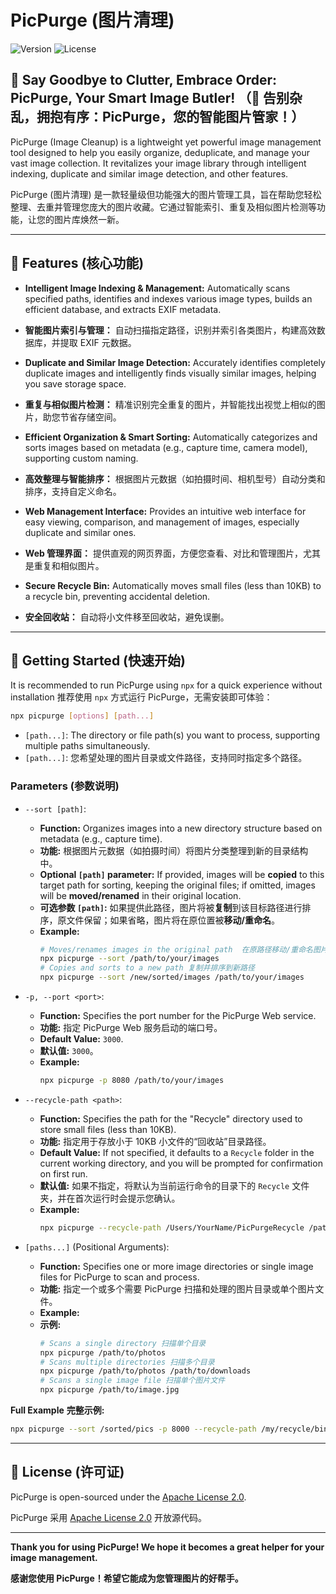 # PicPurge (图片清理)

![Version](https://img.shields.io/badge/version-0.0.6-blue.svg)
![License](https://img.shields.io/badge/license-Apache%202.0-blue.svg)

## 📸 Say Goodbye to Clutter, Embrace Order: PicPurge, Your Smart Image Butler! （📸 告别杂乱，拥抱有序：PicPurge，您的智能图片管家！）

PicPurge (Image Cleanup) is a lightweight yet powerful image management tool designed to help you easily organize, deduplicate, and manage your vast image collection. It revitalizes your image library through intelligent indexing, duplicate and similar image detection, and other features.

PicPurge (图片清理) 是一款轻量级但功能强大的图片管理工具，旨在帮助您轻松整理、去重并管理您庞大的图片收藏。它通过智能索引、重复及相似图片检测等功能，让您的图片库焕然一新。

---

## 🚀 Features (核心功能)

*   **Intelligent Image Indexing & Management:** Automatically scans specified paths, identifies and indexes various image types, builds an efficient database, and extracts EXIF metadata.
*   **智能图片索引与管理：** 自动扫描指定路径，识别并索引各类图片，构建高效数据库，并提取 EXIF 元数据。

*   **Duplicate and Similar Image Detection:** Accurately identifies completely duplicate images and intelligently finds visually similar images, helping you save storage space.
*   **重复与相似图片检测：** 精准识别完全重复的图片，并智能找出视觉上相似的图片，助您节省存储空间。

*   **Efficient Organization & Smart Sorting:** Automatically categorizes and sorts images based on metadata (e.g., capture time, camera model), supporting custom naming.
*   **高效整理与智能排序：** 根据图片元数据（如拍摄时间、相机型号）自动分类和排序，支持自定义命名。

*   **Web Management Interface:** Provides an intuitive web interface for easy viewing, comparison, and management of images, especially duplicate and similar ones.
*   **Web 管理界面：** 提供直观的网页界面，方便您查看、对比和管理图片，尤其是重复和相似图片。

*   **Secure Recycle Bin:** Automatically moves small files (less than 10KB) to a recycle bin, preventing accidental deletion.
*   **安全回收站：** 自动将小文件移至回收站，避免误删。

---

## 🚀 Getting Started (快速开始)

It is recommended to run PicPurge using `npx` for a quick experience without installation 推荐使用 `npx` 方式运行 PicPurge，无需安装即可体验：

```bash
npx picpurge [options] [path...]
```

*   `[path...]`: The directory or file path(s) you want to process, supporting multiple paths simultaneously.
*   `[path...]`: 您希望处理的图片目录或文件路径，支持同时指定多个路径。

### Parameters (参数说明)

*   `--sort [path]`:
    *   **Function:** Organizes images into a new directory structure based on metadata (e.g., capture time).
    *   **功能:** 根据图片元数据（如拍摄时间）将图片分类整理到新的目录结构中。
    *   **Optional `[path]` parameter:** If provided, images will be **copied** to this target path for sorting, keeping the original files; if omitted, images will be **moved/renamed** in their original location.
    *   **可选参数 `[path]`:** 如果提供此路径，图片将被**复制**到该目标路径进行排序，原文件保留；如果省略，图片将在原位置被**移动/重命名**。
    *   **Example:**
        ```bash
        # Moves/renames images in the original path  在原路径移动/重命名图片
        npx picpurge --sort /path/to/your/images 
        # Copies and sorts to a new path 复制并排序到新路径
        npx picpurge --sort /new/sorted/images /path/to/your/images 
        ```

*   `-p, --port <port>`:
    *   **Function:** Specifies the port number for the PicPurge Web service.
    *   **功能:** 指定 PicPurge Web 服务启动的端口号。
    *   **Default Value:** `3000`.
    *   **默认值:** `3000`。
    *   **Example:**
        ```bash
        npx picpurge -p 8080 /path/to/your/images
        ```

*   `--recycle-path <path>`:
    *   **Function:** Specifies the path for the "Recycle" directory used to store small files (less than 10KB).
    *   **功能:** 指定用于存放小于 10KB 小文件的“回收站”目录路径。
    *   **Default Value:** If not specified, it defaults to a `Recycle` folder in the current working directory, and you will be prompted for confirmation on first run.
    *   **默认值:** 如果不指定，将默认为当前运行命令的目录下的 `Recycle` 文件夹，并在首次运行时会提示您确认。
    *   **Example:**
        ```bash
        npx picpurge --recycle-path /Users/YourName/PicPurgeRecycle /path/to/your/images
        ```

*   `[paths...]` (Positional Arguments):
    *   **Function:** Specifies one or more image directories or single image files for PicPurge to scan and process.
    *   **功能:** 指定一个或多个需要 PicPurge 扫描和处理的图片目录或单个图片文件。
    *   **Example:**
    *   **示例:**
        ```bash
        # Scans a single directory 扫描单个目录
        npx picpurge /path/to/photos
        # Scans multiple directories 扫描多个目录
        npx picpurge /path/to/photos /path/to/downloads 
        # Scans a single image file 扫描单个图片文件
        npx picpurge /path/to/image.jpg 
        ```

**Full Example**
**完整示例:**

```bash
npx picpurge --sort /sorted/pics -p 8000 --recycle-path /my/recycle/bin /my/photos /my/downloads
```

---

## 📄 License (许可证)

PicPurge is open-sourced under the [Apache License 2.0](LICENSE).

PicPurge 采用 [Apache License 2.0](LICENSE) 开放源代码。

---

**Thank you for using PicPurge! We hope it becomes a great helper for your image management.**

**感谢您使用 PicPurge！希望它能成为您管理图片的好帮手。**